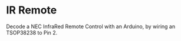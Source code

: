 # IR Remote

Decode a NEC InfraRed Remote Control with an Arduino, 
by wiring an TSOP38238 to Pin 2.

